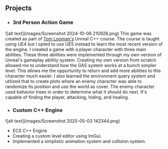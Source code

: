 ## **Projects**
- ### 3rd Person Action Game
![alt text](images/Screenshot 2024-10-06 210928.png)
This game was created as part of [Tom Looman's](https://www.tomlooman.com/) Unreal C++ course. The course is taught using UE4 but I opted to use UE5 instead to learn the most recent version of the engine. I created a game with a player character with three main abilities. These three abilities were implemented through my own version of Unreal's gameplay abilitiy system. Creating my own version from scratch allowed me to understand how the GAS system works at a bunch simpler level. This allows me the oppurtunity to return and add more abilities to this character much easier. I also learned the environment query system and utilized that to create plots where an enemy character was able to randomize its position and use the world as cover. The enemy character used behavior trees in order to determine what it should do next. It's capable of finding the player, attacking, hiding, and healing. 

- ### Custom C++ Engine
![alt text](images/Screenshot 2025-05-03 142344.png)
  - ECS C++ Engine
  - Creating a custom level editor using ImGui.
  - Implemented a simplistic animation system and collision system.
